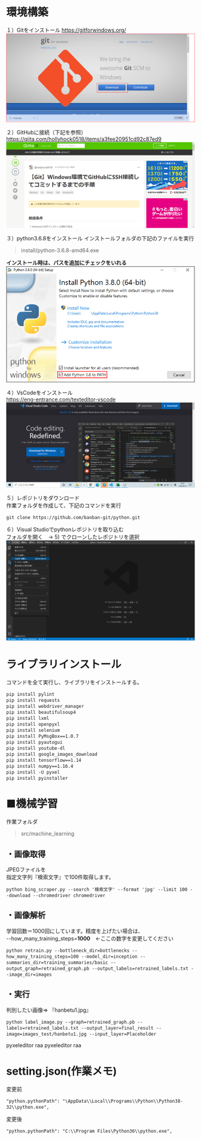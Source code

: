 # 環境構築

１）Gitをインストール
https://gitforwindows.org/
<img src="install/gitInstall.png">

２）GitHubに接続（下記を参照）
https://qiita.com/hollyhock0518/items/a3fee20951cd92c87ed9
<img src="install/gitHub.png">

３）python3.6.8をインストール
インストールフォルダの下記のファイルを実行
> install/python-3.6.8-amd64.exe

**インストール時は、パスを追加にチェックをいれる**
<img src="install/python_installer.png">

４）VsCodeをインストール  
https://eng-entrance.com/texteditor-vscode
<img src="install/VisualStudioCode.png">  

５）レポジトリをダウンロード  
作業フォルダを作成して、下記のコマンドを実行
```
git clone https://github.com/banban-git/python.git
```

６）Visual Studioでpythonレポジトリを取り込む  
フォルダを開く　→ 5) でクローンしたレポジトリを選択
<img src="install/VisualStudioCode_project.png">


# ライブラリインストール
コマンドを全て実行し、ライブラリをインストールする。

```
pip install pylint
pip install requests
pip install webdriver_manager
pip install beautifulsoup4
pip install lxml
pip install openpyxl
pip install selenium
pip install PyMsgBox==1.0.7
pip install pyautogui
pip install youtube-dl
pip install google_images_download
pip install tensorflow==1.14
pip install numpy==1.16.4
pip install -U pyxel
pip install pyinstaller
```
# ■機械学習
作業フォルダ
> src/machine_learning
  

## ・画像取得
JPEGファイルを  
指定文字列『検索文字』で100件取得します。
```
python bing_scraper.py --search '検索文字' --format 'jpg' --limit 100 --download --chromedriver chromedriver
```

## ・画像解析
学習回数＝1000回にしています。精度を上げたい場合は、  
--how_many_training_steps=**1000**　←ここの数字を変更してください
```
python retrain.py --bottleneck_dir=bottlenecks --how_many_training_steps=100 --model_dir=inception --summaries_dir=training_summaries/basic --output_graph=retrained_graph.pb --output_labels=retrained_labels.txt --image_dir=images
```
## ・実行
判別したい画像⇒ 『hanbetu1.jpg』
``` 
python label_image.py --graph=retrained_graph.pb --labels=retrained_labels.txt --output_layer=final_result --image=images_test/hanbetu1.jpg --input_layer=Placeholder
```


pyxeleditor raa
pyxeleditor raa

# setting.json(作業メモ)
変更前
```
"python.pythonPath": "\AppData\\Local\\Programs\\Python\\Python38-32\\python.exe",
```
変更後
```
"python.pythonPath": "C:\\Program Files\Python36\\python.exe",
```
